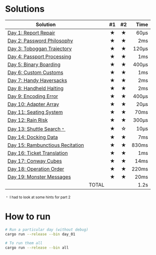 # Solutions

| Solution                                             |       | #1  | #2  |  Time |
| ---------------------------------------------------- | ----: | :-: | :-: | ----: |
| [Day 1: Report Repair](src/bin/day_01.rs)            |       |  ★  |  ★  |  60µs |
| [Day 2: Password Philosophy](src/bin/day_02.rs)      |       |  ★  |  ★  |   2ms |
| [Day 3: Toboggan Trajectory](src/bin/day_03.rs)      |       |  ★  |  ★  | 120µs |
| [Day 4: Passport Processing](src/bin/day_04.rs)      |       |  ★  |  ★  |   1ms |
| [Day 5: Binary Boarding](src/bin/day_05.rs)          |       |  ★  |  ★  | 400µs |
| [Day 6: Custom Customs](src/bin/day_06.rs)           |       |  ★  |  ★  |   1ms |
| [Day 7: Handy Haversacks](src/bin/day_07.rs)         |       |  ★  |  ★  |   2ms |
| [Day 8: Handheld Halting](src/bin/day_08.rs)         |       |  ★  |  ★  |   2ms |
| [Day 9: Encoding Error](src/bin/day_09.rs)           |       |  ★  |  ★  | 400µs |
| [Day 10: Adapter Array](src/bin/day_10.rs)           |       |  ★  |  ★  |  20µs |
| [Day 11: Seating System](src/bin/day_11.rs)          |       |  ★  |  ★  |  70ms |
| [Day 12: Rain Risk](src/bin/day_12.rs)               |       |  ★  |  ★  | 300µs |
| [Day 13: Shuttle Search﹡](src/bin/day_13.rs)        |       |  ★  |  ☆  |  10µs |
| [Day 14: Docking Data](src/bin/day_14.rs)            |       |  ★  |  ★  |   7ms |
| [Day 15: Rambunctious Recitation](src/bin/day_15.rs) |       |  ★  |  ★  | 830ms |
| [Day 16: Ticket Translation](src/bin/day_16.rs)      |       |  ★  |  ★  |   1ms |
| [Day 17: Conway Cubes](src/bin/day_17.rs)            |       |  ★  |  ★  |  14ms |
| [Day 18: Operation Order](src/bin/day_18.rs)         |       |  ★  |  ★  | 220ms |
| [Day 19: Monster Messages](src/bin/day_19.rs)        |       |  ★  |  ★  |  20ms |
|                                                      | TOTAL |     |     |  1.2s |

<small>﹡ I had to look at some hints for part 2</small>

# How to run

```sh
# Run a particular day (without debug)
cargo run --release --bin day_01

# To run them all
cargo run --release --bin all
```
